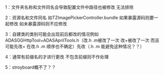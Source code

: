 1：文件夹名称和文件同名会导致配置文件中路径也被修改   无法排除


2：资源名和文件同名 如TZImagePickerController.bundle   如果暴露源码则要一起修改  如未暴露源码则不应修改

3：自建类的类别可能会出现前后都改的情况例如ADASGGHttpTool+ADASAprilTools.h（改.h .m被改了一次  改+被改了一次  而且可能先改+ 在改.h .m 顺序也不确定）先改（.h  .m 能避免这种情况？？）

4：通常有前缀名的才进行更改 不包含前缀则不作处理

5：stroyboard概不了？？

